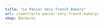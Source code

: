 ```yaml
---
title: "Le Panier Very French Bakery"
url: /seattle/le-panier-very-french-bakery/
shop: Bäckerei
---
```

